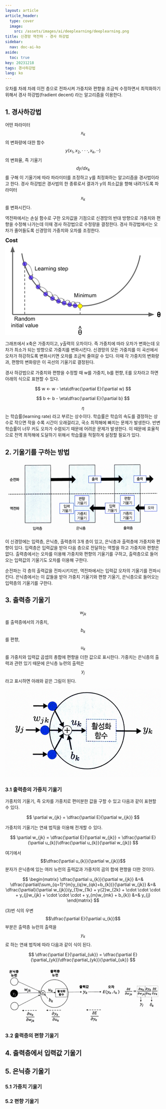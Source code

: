 ```yaml
---
layout: article
article_header:
  type: cover
  image:
    src: /assets/images/ai/deeplearning/deeplearning.png
title: 신경망 역전파 - 경사 하강법
sidebar:
  nav: doc-ai-ko
aside:
  toc: true
key: 20231218
tags: 경사하강법
lang: ko
---
```

오차를 차례 차례 이전 층으로 전파시켜 가중치와 편향을 조금씩 수정하면서 최적화하기 위해서 경사 하강법(fradient decent) 라는 알고리즘을 이용한다.
<!--more-->

## 1. 경사하강법
어떤 파라미터 $$x_{k}$$의 변화량에 대한 함수 $$y(x_{1},x_{2}, \cdot \cdot \cdot, x_{k}, \cdot \cdot)$$ 의 변화율, 즉 기울기 $$dy/dx_{k}$$ 를 구해 이 기울기에 따라 파라미터를 조정하고 y를 최정화하는 알고리즘을 경사법이라고 한다.
경사 하강법은 경사법의 한 종류로서 결과가 y의 최소값을 향해 내려가도록 파라미터 $$x_{k}$$를 변화시킨다.

역전파에서는 손실 함수로 구한 오차값을 기점으로 신경망의 반대 방향으로 가중치와 편향을 수정해 나가는데 이때 경사 하강법으로 수정량을 결정한다. 경사 하강법에서는 오차가 줄어들도록 신경망의 가중치와 오차를 조정한다.

![Image](/assets/images/ai/deeplearning/gradient_decent_graph.png)

그래프에서 x축은 가중치이고, y출력의 오차이다. 즉 가중치에 따라 오차가 변화는데 오차가 최소가 되는 방향으로 가중치를 변화시킨다. 신경망의 모든 가중치를 이 곡선에서 오차가 하강하도록 변화시키면 오차를 조금씩 줄여갈 수 있다.
이때 각 가중치의 변화량과, 편향의 변화량은 이 곡선의 기울기로 결정된다.

경사 하강법으로 가중치와 편향을 수정할 때 w를 가중치, b를 편향, E를 오차라고 하면 아래의 식으로 표현할 수 있다.

$$
w <- w - \eta\dfrac{\partial E}{\partial w}
$$

$$
b <- b - \eta\dfrac{\partial E}{\partial b}
$$

$$\eta$$ 는 학습률(learning rate) 라고 부르는 상수이다. 학습률은 학습의 속도를 결정하는 상수로 작으면 작을 수록 시간이 오래걸리고, 국소 최적해에 빠지는 문제가 발생한다.
반변 학습률이 너무 커도 오차가 수렴되기 때문에 어려운 문제가 발생한다. 이 때문에 효율적으로 전역 최적해에 도달하기 위해서 학습률을 적절하게 설정할 필요가 있다.

## 2. 기울기를 구하는 방법

![Image](/assets/images/ai/deeplearning/gradient-image-0.png)

이 신경망에는 입력층, 은닉층, 출력층의 3개 층이 있고, 은닉층과 출력층에 가중치와 편향이 있다. 입력층은 입력값을 받아 다음 층으로 전달하는 역할을 하고 가중치와 편향은 없다.
출력층에서는 오차를 이용해 가중치와 편향의 기울기를 구하고, 출력층으로 들어오는 입력값의 기울기도 오차를 이용해 구한다.

순전파는 각 층의 출력값을 전파시키지만, 역전파에서는 입력값 오차의 기울기를 전파시킨다. 은닉층에서는 이 값들을 받아 가중치 기울기와 편향 기울기, 은닉층으로 들어오는 입력층의 기울기를 구한다.

## 3. 출력층 기울기
$$w_{jk}$$ 를 출력증에서의 가중치, $$b_{k}$$를 편향, $$u_{k}$$를 가중치와 입력값 곱셉의 총합에 편향을 더한 값으로 표시한다.
가중치는 은닉층의 출력과 관련 있기 때문에 은닉층 뉴련의 출력은 $$y_{j}$$ 라고 표시하면 아래와 같은 그림이 된다.

![Image](/assets/images/ai/deeplearning/gradient-image-1.png)

### 3.1 출력층의 가중치 기울기
가중치의 기울기, 즉 오차를 가중치로 편미분한 값을 구할 수 있고 다음과 같이 표현할 수 있다.   

$$
\partial w_{jk} = \dfrac{\partial E}{\partial w_{jk}}
$$

가중치의 기울기는 연쇄 법직을 이용해 전개할 수 있다.   

$$
\partial w_{jk} = \dfrac{\partial E}{\partial w_{jk}} = \dfrac{\partial E}{\partial u_{k}}\dfrac{\partial u_{k}}{\partial w_{jk}}
$$

여기에서 $$\dfrac{\partial u_{k}}{\partial w_{jk}}$$ 분자가 은닉층에 있는 여러 뉴런의 출력값과 가중치의 곱의 합에 편향을 더한 것이다.    

$$
\begin{matrix}
\dfrac{\partial u_{k}}{\partial w_{jk}}    
&=& \dfrac{\partial(\sum_{q=1}^{m}y_{q}w_{qk}+b_{k})}{\partial w_{jk}}    
&=& \dfrac{\partial}{\partial w_{jk}}(y_{1}w_{1k} + y{2}w_{2k} + \cdot \cdot \cdot + y_{j}w_{jk} + \cdot \cdot \cdot + y_{m}w_{mk} + b_{k})    
&=& y_{j}
\end{matrix}
$$

(3)번 식의 우변 $$\dfrac{\partial E}{\partial u_{k}}$$ 부분은 출력층 뉴런의 출력을 $$y_{k}$$ 로 하는 연쇄 법칙에 따라 다음과 같이 식이 된다.

$$
\dfrac{\partial E}{\partial_{uk}} = \dfrac{\partial E}{\partial_{yk}}\dfrac{\partial_{yk}}{\partial_{uk}}
$$




![Image](/assets/images/ai/deeplearning/gradient-image-2.png)

### 3.2 출력층의 편향 기울기

## 4. 출력층에서 입력값 기울기


## 5. 은닉층 기울기

### 5.1 가중치 기울기


### 5.2 편향 기울기
